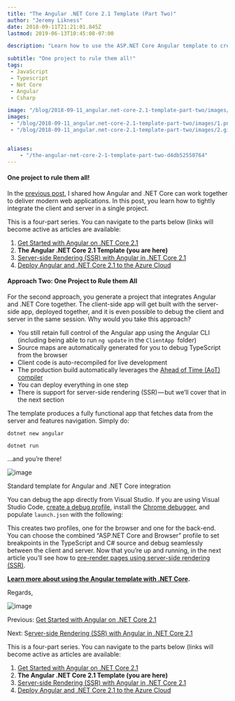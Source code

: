 ```yaml
---
title: "The Angular .NET Core 2.1 Template (Part Two)"
author: "Jeremy Likness"
date: 2018-09-11T21:21:01.845Z
lastmod: 2019-06-13T10:45:08-07:00

description: "Learn how to use the ASP.NET Core Angular template to create a single project with front-end and API code that supports seamless debugging between the browser and the server."

subtitle: "One project to rule them all!"
tags:
 - JavaScript 
 - Typescript 
 - Net Core 
 - Angular 
 - Csharp 

image: "/blog/2018-09-11_angular.net-core-2.1-template-part-two/images/1.png" 
images:
 - "/blog/2018-09-11_angular.net-core-2.1-template-part-two/images/1.png" 
 - "/blog/2018-09-11_angular.net-core-2.1-template-part-two/images/2.gif" 


aliases:
    - "/the-angular-net-core-2-1-template-part-two-d4db52550764"
---
```


#### One project to rule them all!

In the [previous post](https://blog.jeremylikness.com/get-started-with-angular-on-net-core-2-1-part-one-2effcfe8fae9), I shared how Angular and .NET Core can work together to deliver modern web applications. In this post, you learn how to tightly integrate the client and server in a single project.

This is a four-part series. You can navigate to the parts below (links will become active as articles are available:

1.  [Get Started with Angular on .NET Core 2.1](https://blog.jeremylikness.com/get-started-with-angular-on-net-core-2-1-part-one-2effcfe8fae9)
2.  **The Angular .NET Core 2.1 Template (you are here)**
3.  [Server-side Rendering (SSR) with Angular in .NET Core 2.1](https://blog.jeremylikness.com/server-side-rendering-ssr-with-angular-in-net-core-2-1-part-three-481cb42d1ed2)
4.  [Deploy Angular and .NET Core 2.1 to the Azure Cloud](https://blog.jeremylikness.com/deploy-angular-and-net-core-2-1-to-the-azure-cloud-part-four-d68594807c7a)

#### Approach Two: One Project to Rule them All

For the second approach, you generate a project that integrates Angular and .NET Core together. The client-side app will get built with the server-side app, deployed together, and it is even possible to debug the client and server in the same session. Why would you take this approach?

*   You still retain full control of the Angular app using the Angular CLI (including being able to run `ng update` in the `ClientApp `folder)
*   Source maps are automatically generated for you to debug TypeScript from the browser
*   Client code is auto-recompiled for live development
*   The production build automatically leverages the [Ahead of Time (AoT) compiler](https://jlik.me/d83)
*   You can deploy everything in one step
*   There is support for server-side rendering (SSR) — but we’ll cover that in the next section

The template produces a fully functional app that fetches data from the server and features navigation. Simply do:

`dotnet new angular`

`dotnet run`

…and you’re there!




![image](/blog/2018-09-11_angular.net-core-2.1-template-part-two/images/1.png)

Standard template for Angular and .NET Core integration



You can debug the app directly from Visual Studio. If you are using Visual Studio Code, [create a debug profile](https://jlik.me/d86), install the [Chrome debugger](https://jlikme/d87), and populate `launch.json` with the following:




This creates two profiles, one for the browser and one for the back-end. You can choose the combined “ASP.NET Core and Browser” profile to set breakpoints in the TypeScript and C# source and debug seamlessly between the client and server. Now that you’re up and running, in the next article you’ll see how to [pre-render pages using server-side rendering (SSR)](https://blog.jeremylikness.com/server-side-rendering-ssr-with-angular-in-net-core-2-1-part-three-481cb42d1ed2).

[**Learn more about using the Angular template with .NET Core**](https://jlik.me/edj)**.**

Regards,




![image](/blog/2018-09-11_angular.net-core-2.1-template-part-two/images/2.gif)



Previous: [Get Started with Angular on .NET Core 2.1](https://blog.jeremylikness.com/get-started-with-angular-on-net-core-2-1-part-one-2effcfe8fae9)

Next: S[erver-side Rendering (SSR) with Angular in .NET Core 2.1](https://blog.jeremylikness.com/server-side-rendering-ssr-with-angular-in-net-core-2-1-part-three-481cb42d1ed2)

This is a four-part series. You can navigate to the parts below (links will become active as articles are available:

1.  [Get Started with Angular on .NET Core 2.1](https://blog.jeremylikness.com/get-started-with-angular-on-net-core-2-1-part-one-2effcfe8fae9)
2.  **The Angular .NET Core 2.1 Template (you are here)**
3.  [Server-side Rendering (SSR) with Angular in .NET Core 2.1](https://blog.jeremylikness.com/server-side-rendering-ssr-with-angular-in-net-core-2-1-part-three-481cb42d1ed2)
4.  [Deploy Angular and .NET Core 2.1 to the Azure Cloud](https://blog.jeremylikness.com/deploy-angular-and-net-core-2-1-to-the-azure-cloud-part-four-d68594807c7a)

